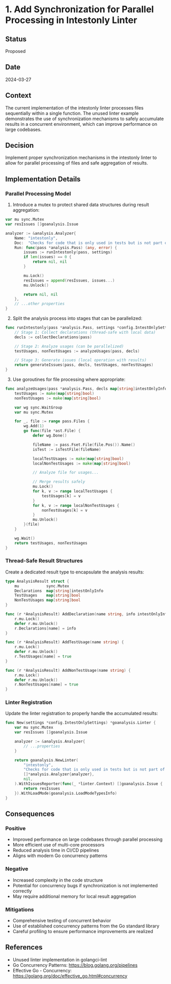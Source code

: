 # 1. Add Synchronization for Parallel Processing in Intestonly Linter

## Status
Proposed

## Date
2024-03-27

## Context
The current implementation of the intestonly linter processes files sequentially within a single function. The unused linter example demonstrates the use of synchronization mechanisms to safely accumulate results in a concurrent environment, which can improve performance on large codebases.

## Decision
Implement proper synchronization mechanisms in the intestonly linter to allow for parallel processing of files and safe aggregation of results.

## Implementation Details

### Parallel Processing Model

1. Introduce a mutex to protect shared data structures during result aggregation:

```go
var mu sync.Mutex
var resIssues []goanalysis.Issue

analyzer := &analysis.Analyzer{
    Name: "intestonly",
    Doc:  "Checks for code that is only used in tests but is not part of test files",
    Run: func(pass *analysis.Pass) (any, error) {
        issues := runIntestonly(pass, settings)
        if len(issues) == 0 {
            return nil, nil
        }

        mu.Lock()
        resIssues = append(resIssues, issues...)
        mu.Unlock()

        return nil, nil
    },
    // ...other properties
}
```

2. Split the analysis process into stages that can be parallelized:

```go
func runIntestonly(pass *analysis.Pass, settings *config.IntestOnlySettings) []goanalysis.Issue {
    // Stage 1: Collect declarations (thread-safe with local data)
    decls := collectDeclarations(pass)

    // Stage 2: Analyze usages (can be parallelized)
    testUsages, nonTestUsages := analyzeUsages(pass, decls)

    // Stage 3: Generate issues (local operation with results)
    return generateIssues(pass, decls, testUsages, nonTestUsages)
}
```

3. Use goroutines for file processing where appropriate:

```go
func analyzeUsages(pass *analysis.Pass, decls map[string]intestOnlyInfo) (map[string]bool, map[string]bool) {
    testUsages := make(map[string]bool)
    nonTestUsages := make(map[string]bool)

    var wg sync.WaitGroup
    var mu sync.Mutex

    for _, file := range pass.Files {
        wg.Add(1)
        go func(file *ast.File) {
            defer wg.Done()

            fileName := pass.Fset.File(file.Pos()).Name()
            isTest := isTestFile(fileName)

            localTestUsages := make(map[string]bool)
            localNonTestUsages := make(map[string]bool)

            // Analyze file for usages...

            // Merge results safely
            mu.Lock()
            for k, v := range localTestUsages {
                testUsages[k] = v
            }
            for k, v := range localNonTestUsages {
                nonTestUsages[k] = v
            }
            mu.Unlock()
        }(file)
    }

    wg.Wait()
    return testUsages, nonTestUsages
}
```

### Thread-Safe Result Structures

Create a dedicated result type to encapsulate the analysis results:

```go
type AnalysisResult struct {
    mu            sync.Mutex
    Declarations  map[string]intestOnlyInfo
    TestUsages    map[string]bool
    NonTestUsages map[string]bool
}

func (r *AnalysisResult) AddDeclaration(name string, info intestOnlyInfo) {
    r.mu.Lock()
    defer r.mu.Unlock()
    r.Declarations[name] = info
}

func (r *AnalysisResult) AddTestUsage(name string) {
    r.mu.Lock()
    defer r.mu.Unlock()
    r.TestUsages[name] = true
}

func (r *AnalysisResult) AddNonTestUsage(name string) {
    r.mu.Lock()
    defer r.mu.Unlock()
    r.NonTestUsages[name] = true
}
```

### Linter Registration

Update the linter registration to properly handle the accumulated results:

```go
func New(settings *config.IntestOnlySettings) *goanalysis.Linter {
    var mu sync.Mutex
    var resIssues []goanalysis.Issue

    analyzer := &analysis.Analyzer{
        // ...properties
    }

    return goanalysis.NewLinter(
        "intestonly",
        "Checks for code that is only used in tests but is not part of test files",
        []*analysis.Analyzer{analyzer},
        nil,
    ).WithIssuesReporter(func(_ *linter.Context) []goanalysis.Issue {
        return resIssues
    }).WithLoadMode(goanalysis.LoadModeTypesInfo)
}
```

## Consequences

### Positive
- Improved performance on large codebases through parallel processing
- More efficient use of multi-core processors
- Reduced analysis time in CI/CD pipelines
- Aligns with modern Go concurrency patterns

### Negative
- Increased complexity in the code structure
- Potential for concurrency bugs if synchronization is not implemented correctly
- May require additional memory for local result aggregation

### Mitigations
- Comprehensive testing of concurrent behavior
- Use of established concurrency patterns from the Go standard library
- Careful profiling to ensure performance improvements are realized

## References
- Unused linter implementation in golangci-lint
- Go Concurrency Patterns: https://blog.golang.org/pipelines
- Effective Go - Concurrency: https://golang.org/doc/effective_go.html#concurrency
